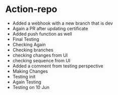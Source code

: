 # Action-repo
- Added a webhook with a new branch that is dev
- Again a PR after updating certificate
- Added push function as well
- Final Testing 
- Checking Again
- Checking branches
- checking changes from UI
- checking sequence from UI
- Added a comment from testing perspective 
- Making Changes
- Testing init 
- Again Testing
- Testing on 10 Jun

